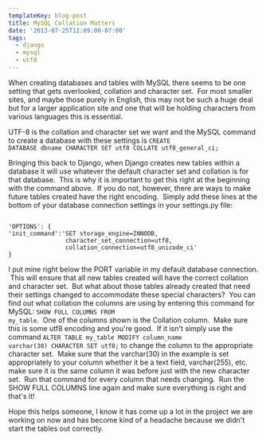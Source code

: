 ```yaml
---
templateKey: blog-post
title: MySQL Collation Matters
date: '2013-07-25T12:09:00-07:00'
tags:
  - django
  - mysql
  - utf8
---
```

When creating databases and tables with MySQL there seems to be one setting that gets overlooked, collation and character set.  For most smaller sites, and maybe those purely in English, this may not be such a huge deal but for a larger application site and one that will be holding characters from various languages this is essential.

UTF-8 is the collation and character set we want and the MySQL command to create a database with these settings is <code>CREATE DATABASE dbname CHARACTER SET utf8 COLLATE utf8_general_ci;</code>

Bringing this back to Django, when Django creates new tables within a database it will use whatever the default character set and collation is for that database.  This is why it is important to get this right at the beginning with the command above.  If you do not, however, there are ways to make future tables created have the right encoding.  Simply add these lines at the bottom of your database connection settings in your settings.py file:
<pre><code>
'OPTIONS': {
'init_command':'SET storage_engine=INNODB,
                character_set_connection=utf8,
                collation_connection=utf8_unicode_ci'
}</code></pre>
I put mine right below the PORT variable in my default database connection.  This will ensure that all new tables created will have the correct collation and character set.  But what about those tables already created that need their settings changed to accommodate these special characters?  You can find out what collation the columns are using by entering this command for MySQL: <code>SHOW FULL COLUMNS FROM my_table</code>.  One of the columns shown is the Collation column.  Make sure this is some utf8 encoding and you're good.  If it isn't simply use the command <code>ALTER TABLE my_table MODIFY column_name varchar(30) CHARACTER SET utf8;</code> to change the column to the appropriate character set.  Make sure that the varchar(30) in the example is set appropriately to your column whether it be a text field, varchar(255), etc. make sure it is the same column it was before just with the new character set.  Run that command for every column that needs changing.  Run the SHOW FULL COLUMNS line again and make sure everything is right and that's it!

Hope this helps someone, I know it has come up a lot in the project we are working on now and has become kind of a headache because we didn't start the tables out correctly.
